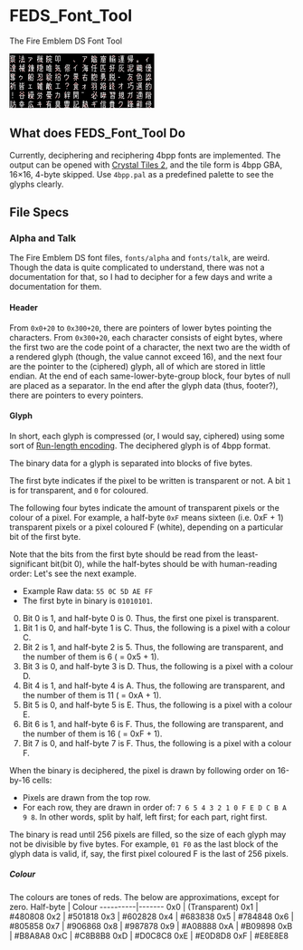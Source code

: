 # FEDS_Font_Tool

The Fire Emblem DS Font Tool

![fonts/alpha, deciphered](./Sample.PNG)

## What does FEDS_Font_Tool Do

Currently, deciphering and reciphering 4bpp fonts are implemented. The output can be opened with [Crystal Tiles 2](https://www.romhacking.net/utilities/818/), and the tile form is 4bpp GBA, 16×16, 4-byte skipped. Use ``4bpp.pal`` as a predefined palette to see the glyphs clearly.

## File Specs

### Alpha and Talk
The Fire Emblem DS font files, ``fonts/alpha`` and ``fonts/talk``, are weird. Though the data is quite complicated to understand, there was not a documentation for that, so I had to decipher for a few days and write a documentation for them.

#### Header
From ``0x0+20`` to ``0x300+20``, there are pointers of lower bytes pointing the characters. From ``0x300+20``, each character consists of eight bytes, where the first two are the code point of a character, the next two are the width of a rendered glyph (though, the value cannot exceed 16), and the next four are the pointer to the (ciphered) glyph, all of which are stored in little endian. At the end of each same-lower-byte-group block, four bytes of null are placed as a separator. In the end after the glyph data (thus, footer?), there are pointers to every pointers.

#### Glyph
In short, each glyph is compressed (or, I would say, ciphered) using some sort of [Run-length encoding](https://en.wikipedia.org/wiki/Run-length_encoding). The deciphered glyph is of 4bpp format.

The binary data for a glyph is separated into blocks of five bytes.

The first byte indicates if the pixel to be written is transparent or not. A bit ``1`` is for transparent, and ``0`` for coloured.

The following four bytes indicate the amount of transparent pixels or the colour of a pixel. For example, a half-byte ``0xF`` means sixteen (i.e. 0xF + 1) transparent pixels or a pixel coloured F (white), depending on a particular bit of the first byte.

Note that the bits from the first byte should be read from the least-significant bit(bit 0), while the half-bytes should be with human-reading order: Let's see the next example.

* Example Raw data: ``55 0C 5D AE FF``
* The first byte in binary is ``01010101``.
0. Bit 0 is 1, and half-byte 0 is 0. Thus, the first one pixel is transparent.
1. Bit 1 is 0, and half-byte 1 is C. Thus, the following is a pixel with a colour C.
2. Bit 2 is 1, and half-byte 2 is 5. Thus, the following are transparent, and the number of them is 6 ( = 0x5 + 1).
3. Bit 3 is 0, and half-byte 3 is D. Thus, the following is a pixel with a colour D.
4. Bit 4 is 1, and half-byte 4 is A. Thus, the following are transparent, and the number of them is 11 ( = 0xA + 1).
5. Bit 5 is 0, and half-byte 5 is E. Thus, the following is a pixel with a colour E.
6. Bit 6 is 1, and half-byte 6 is F. Thus, the following are transparent, and the number of them is 16 ( = 0xF + 1).
7. Bit 7 is 0, and half-byte 7 is F. Thus, the following is a pixel with a colour F.

When the binary is deciphered, the pixel is drawn by following order on 16-by-16 cells:
* Pixels are drawn from the top row.
* For each row, they are drawn in order of: ``7 6 5 4 3 2 1 0 F E D C B A 9 8``. In other words, split by half, left first; for each part, right first.

The binary is read until 256 pixels are filled, so the size of each glyph may not be divisible by five bytes. For example, ``01 F0`` as the last block of the glyph data is valid, if, say, the first pixel coloured F is the last of 256 pixels.

##### Colour
The colours are tones of reds. The below are approximations, except for zero.
Half-byte | Colour
----------|-------
0x0 | (Transparent)
0x1 | #480808
0x2 | #501818
0x3 | #602828
0x4 | #683838
0x5 | #784848
0x6 | #805858
0x7 | #906868
0x8 | #987878
0x9 | #A08888
0xA | #B09898
0xB | #B8A8A8
0xC | #C8B8B8
0xD | #D0C8C8
0xE | #E0D8D8
0xF | #E8E8E8
